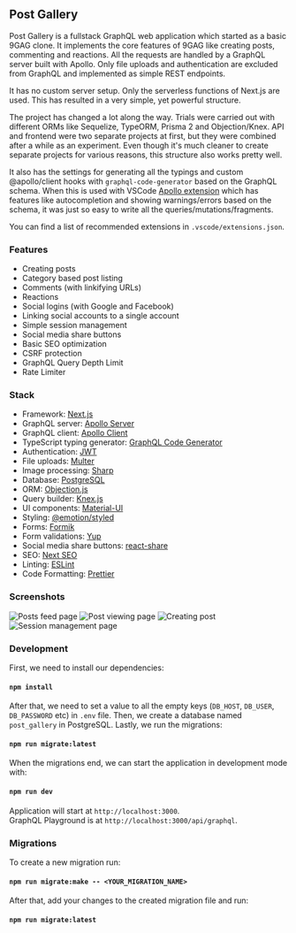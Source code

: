 ## Post Gallery

Post Gallery is a fullstack GraphQL web application which started as a basic 9GAG clone. It implements the core features of 9GAG like creating posts, commenting and reactions. All the requests are handled by a GraphQL server built with Apollo. Only file uploads and authentication are excluded from GraphQL and implemented as simple REST endpoints.

It has no custom server setup. Only the serverless functions of Next.js are used. This has resulted in a very simple, yet powerful structure.

The project has changed a lot along the way. Trials were carried out with different ORMs like Sequelize, TypeORM, Prisma 2 and Objection/Knex. API and frontend were two separate projects at first, but they were combined after a while as an experiment. Even though it's much cleaner to create separate projects for various reasons, this structure also works pretty well.  

It also has the settings for generating all the typings and custom @apollo/client hooks with `graphql-code-generator` based on the GraphQL schema. When this is used with VSCode [Apollo extension](https://www.apollographql.com/docs/devtools/editor-plugins/) which has features like autocompletion and showing warnings/errors based on the schema, it was just so easy to write all the queries/mutations/fragments.

You can find a list of recommended extensions in `.vscode/extensions.json`.

### Features

- Creating posts
- Category based post listing
- Comments (with linkifying URLs)
- Reactions
- Social logins (with Google and Facebook)
- Linking social accounts to a single account
- Simple session management
- Social media share buttons
- Basic SEO optimization
- CSRF protection
- GraphQL Query Depth Limit
- Rate Limiter

### Stack

- Framework: [Next.js](https://nextjs.org/)
- GraphQL server: [Apollo Server](https://www.apollographql.com/docs/apollo-server/)
- GraphQL client: [Apollo Client](https://www.apollographql.com/docs/react/)
- TypeScript typing generator: [GraphQL Code Generator](https://graphql-code-generator.com/)
- Authentication: [JWT](https://github.com/auth0/node-jsonwebtoken)
- File uploads: [Multer](https://github.com/expressjs/multer)
- Image processing: [Sharp](https://github.com/lovell/sharp)
- Database: [PostgreSQL](https://www.postgresql.org/)
- ORM: [Objection.js](https://vincit.github.io/objection.js/)
- Query builder: [Knex.js](http://knexjs.org/)
- UI components: [Material-UI](https://material-ui.com/)
- Styling: [@emotion/styled](https://emotion.sh/docs/styled)
- Forms: [Formik](https://jaredpalmer.com/formik)
- Form validations: [Yup](https://github.com/jquense/yup)
- Social media share buttons: [react-share](https://github.com/nygardk/react-share)
- SEO: [Next SEO](https://github.com/garmeeh/next-seo)
- Linting: [ESLint](https://eslint.org/)
- Code Formatting: [Prettier](https://prettier.io/)

### Screenshots

<img  src="/screenshots/posts.jpg"  alt="Posts feed page"/>
<img  src="/screenshots/post.jpg"  alt="Post viewing page"/>
<img  src="/screenshots/creating-post.jpg"  alt="Creating post"/>
<img  src="/screenshots/sessions.jpg"  alt="Session management page"/>

### Development

First, we need to install our dependencies:

#### `npm install`

After that, we need to set a value to all the empty keys (`DB_HOST`, `DB_USER`, `DB_PASSWORD` etc) in `.env` file.
Then, we create a database named `post_gallery` in PostgreSQL.
Lastly, we run the migrations:

#### `npm run migrate:latest`

When the migrations end, we can start the application in development mode with:

#### `npm run dev`

Application will start at `http://localhost:3000`.  
GraphQL Playground is at `http://localhost:3000/api/graphql`.

### Migrations

To create a new migration run:
#### `npm run migrate:make -- <YOUR_MIGRATION_NAME>`

After that, add your changes to the created migration file and run:
#### `npm run migrate:latest`
